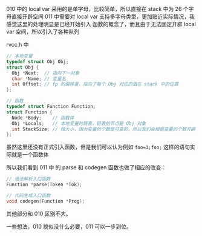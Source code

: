 010 中的 local var 采用的是单字母，比较简单，所以直接在 stack 中为 26 个字母直接开辟空间
011 中需要对 local var 支持多字母类型，更加贴近实际情况，我感觉这里的处理明显是已经开始引入 函数的概念了，而且由于无法固定开辟 local var 空间，所以引入了各种队列

rvcc.h 中

```cpp
// 本地变量
typedef struct Obj Obj;
struct Obj {
  Obj *Next;  // 指向下一对象
  char *Name; // 变量名
  int Offset; // fp 的偏移量，指向了每个 Obj 对应的值在 stack 中的位置
};

// 函数
typedef struct Function Function;
struct Function {
  Node *Body;    // 函数体
  Obj *Locals;   // 本地变量的链表，链表的节点是 Obj 对象
  int StackSize; // 栈大小，因为变量的个数是可变的，所以我们会根据变量的个数开辟 stack
};
```

虽然这里还没有正式引入函数，但是我们可以认为例如 `foo=3;foo;`  这样的语句实际就是一个函数体

所以我们看到 011 中 的 parse 和 codegen 函数也做了相应的改变：

```cpp
// 语法解析入口函数
Function *parse(Token *Tok);

// 代码生成入口函数
void codegen(Function *Prog);
```

其他部分和 010 区别不大。

一些想法，010 貌似没什么必要，011 可以一步到位。